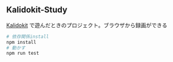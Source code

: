 ## Kalidokit-Study

[Kalidokit](https://github.com/yeemachine/kalidokit)
で遊んだときのプロジェクト。ブラウザから録画ができる

```bash
# 依存関係install
npm install
# 動かす
npm run test
```
